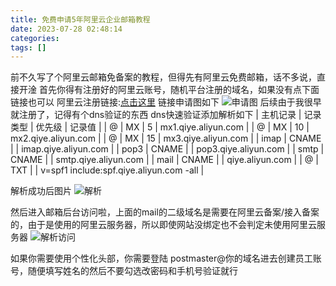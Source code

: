 ```yaml
---
title: 免费申请5年阿里云企业邮箱教程
date: 2023-07-28 02:48:14
categories: 
tags: []
---
```

前不久写了个阿里云邮箱免备案的教程，但得先有阿里云免费邮箱，话不多说，直接开淦
首先你得有注册好的阿里云账号，随机平台注册的域名，如果没有点下面链接也可以
阿里云注册链接:[点击这里][1]
链接申请图如下
![申请图][2]
后续由于我很早就注册了，记得有个dns验证的东西
dns快速验证添加解析如下
| 主机记录 | 记录类型 | 优先级 | 记录值 |
| @ | MX | 5 | mx1.qiye.aliyun.com |
| @ | MX | 10 | mx2.qiye.aliyun.com |
| @ | MX | 15 | mx3.qiye.aliyun.com |
| imap | CNAME |  | imap.qiye.aliyun.com |
| pop3 | CNAME |  | pop3.qiye.aliyun.com |
| smtp | CNAME |  | smtp.qiye.aliyun.com |
| mail | CNAME |  | qiye.aliyun.com |
| @ | TXT |  | v=spf1 include:spf.qiye.aliyun.com -all |

解析成功后图片
![解析][3]

然后进入邮箱后台访问啦，上面的mail的二级域名是需要在阿里云备案/接入备案的，由于是使用的阿里云服务器，所以即使网站没绑定也不会判定未使用阿里云服务器
![解析访问][4]

如果你需要使用个性化头部，你需要登陆 postmaster@你的域名进去创建员工账号，随便填写姓名的然后不要勾选改密码和手机号验证就行


   


  [1]: https://common-buy.aliyun.com/?userCode=f9hg2fow?spm=5176.8071678.J_3365434990.1.22a55477TycNB9&commodityCode=alimail&specCode=lx_18482&request=%7B%22ord_time%22:%225:Year%22,%22account_num%22:%225%22%7D#/buy
  [2]: https://images.nuoyis.net/blog/typecho/uploads/2023/07/2807818210.png
  [3]: https://images.nuoyis.net/blog/typecho/uploads/2023/07/4209936034.png
  [4]: https://images.nuoyis.net/blog/typecho/uploads/2023/07/3226388201.png